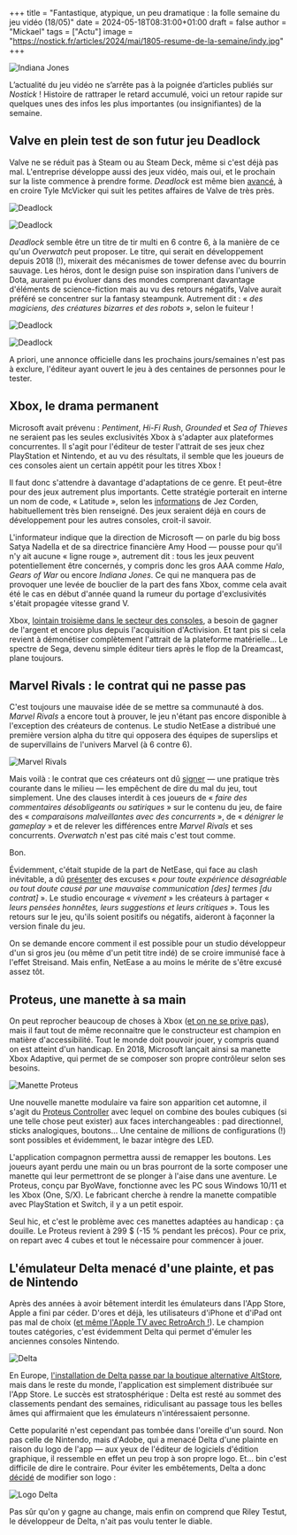 +++
title = "Fantastique, atypique, un peu dramatique : la folle semaine du jeu vidéo (18/05)"
date = 2024-05-18T08:31:00+01:00
draft = false
author = "Mickael"
tags = ["Actu"]
image = "https://nostick.fr/articles/2024/mai/1805-resume-de-la-semaine/indy.jpg"
+++

![Indiana Jones](indy.jpg "À la recherche du week-end perdu.")

L’actualité du jeu vidéo ne s’arrête pas à la poignée d’articles publiés sur *Nostick* ! Histoire de rattraper le retard accumulé, voici un retour rapide sur quelques unes des infos les plus importantes (ou insignifiantes) de la semaine.

## Valve en plein test de son futur jeu Deadlock

Valve ne se réduit pas à Steam ou au Steam Deck, même si c'est déjà pas mal. L'entreprise développe aussi des jeux vidéo, mais oui, et le prochain sur la liste commence à prendre forme. *Deadlock* est même bien [avancé](https://x.com/gabefollower/status/1791311128422748285), à en croire Tyle McVicker qui suit les petites affaires de Valve de très près.

![Deadlock](Deadlock1.jpg "Captures d'écran partagées par Tyle McVicker.")

![Deadlock](Deadlock2.jpg "")


*Deadlock* semble être un titre de tir multi en 6 contre 6, à la manière de ce qu'un *Overwatch* peut proposer. Le titre, qui serait en développement depuis 2018 (!), mixerait des mécanismes de tower defense avec du bourrin sauvage. Les héros, dont le design puise son inspiration dans l'univers de Dota, auraient pu évoluer dans des mondes comprenant davantage d'éléments de science-fiction mais au vu des retours négatifs, Valve aurait préféré se concentrer sur la fantasy steampunk. Autrement dit : « *des magiciens, des créatures bizarres et des robots* », selon le fuiteur ! 

![Deadlock](Deadlock3.jpg "")

![Deadlock](Deadlock4.jpg "")

 A priori, une annonce officielle dans les prochains jours/semaines n'est pas à exclure, l'éditeur ayant ouvert le jeu à des centaines de personnes pour le tester.

## Xbox, le drama permanent

Microsoft avait prévenu : *Pentiment*, *Hi-Fi Rush*, *Grounded* et *Sea of Thieves* ne seraient pas les seules exclusivités Xbox à s'adapter aux plateformes concurrentes. Il s'agit pour l'éditeur de tester l'attrait de ses jeux chez PlayStation et Nintendo, et au vu des résultats, il semble que les joueurs de ces consoles aient un certain appétit pour les titres Xbox !

Il faut donc s'attendre à davantage d'adaptations de ce genre. Et peut-être pour des jeux autrement plus importants. Cette stratégie porterait en interne un nom de code, « Latitude », selon les [informations](https://www.windowscentral.com/microsoft/microsofts-quest-for-short-term-dollardollardollar-is-doing-long-term-damage-to-windows-surface-xbox-and-beyond) de Jez Corden, habituellement très bien renseigné. Des jeux seraient déjà en cours de développement pour les autres consoles, croit-il savoir.

L'informateur indique que la direction de Microsoft — on parle du big boss Satya Nadella et de sa directrice financière Amy Hood — pousse pour qu'il n'y ait aucune « ligne rouge », autrement dit : tous les jeux peuvent potentiellement être concernés, y compris donc les gros AAA comme *Halo*, *Gears of War* ou encore *Indiana Jones*. Ce qui ne manquera pas de provoquer une levée de bouclier de la part des fans Xbox, comme cela avait été le cas en début d'année quand la rumeur du portage d'exclusivités s'était propagée vitesse grand V.

Xbox, [lointain troisième dans le secteur des consoles](https://nostick.fr/articles/2024/mai/1505-bonjour-tristesse-chez-xbox/), a besoin de gagner de l'argent et encore plus depuis l'acquisition d'Activision. Et tant pis si cela revient à démonétiser complètement l'attrait de la plateforme matérielle… Le spectre de Sega, devenu simple éditeur tiers après le flop de la Dreamcast, plane toujours.

## Marvel Rivals : le contrat qui ne passe pas

C'est toujours une mauvaise idée de se mettre sa communauté à dos. *Marvel Rivals* a encore tout à prouver, le jeu n'étant pas encore disponible à l'exception des créateurs de contenus. Le studio NetEase a distribué une première version alpha du titre qui opposera des équipes de superslips et de supervillains de l'univers Marvel (à 6 contre 6).

![Marvel Rivals](marvel.jpg "")

Mais voilà : le contrat que ces créateurs ont dû [signer](https://twitter.com/A_Seagull/status/1789468582281400792) — une pratique très courante dans le milieu — les empêchent de dire du mal du jeu, tout simplement. Une des clauses interdit à ces joueurs de « *faire des commentaires désobligeants ou satiriques* » sur le contenu du jeu, de faire des « *comparaisons malveillantes avec des concurrents* », de « *dénigrer le gameplay* » et de relever les différences entre *Marvel Rivals* et ses concurrents. *Overwatch* n'est pas cité mais c'est tout comme.

Bon. 

Évidemment, c'était stupide de la part de NetEase, qui face au clash inévitable, a dû [présenter](https://twitter.com/MarvelRivals/status/1789895401723822410) des excuses « *pour toute expérience désagréable ou tout doute causé par une mauvaise communication [des] termes [du contrat]* ». Le studio encourage « *vivement* » les créateurs à partager « *leurs pensées honnêtes, leurs suggestions et leurs critiques* ». Tous les retours sur le jeu, qu'ils soient positifs ou négatifs, aideront à façonner la version finale du jeu.

On se demande encore comment il est possible pour un studio développeur d'un si gros jeu (ou même d'un petit titre indé) de se croire immunisé face à l'effet Streisand. Mais enfin, NetEase a au moins le mérite de s'être excusé assez tôt.

## Proteus, une manette à sa main

On peut reprocher beaucoup de choses à Xbox ([et on ne se prive pas](https://nostick.fr/articles/2024/mai/1505-bonjour-tristesse-chez-xbox/)), mais il faut tout de même reconnaitre que le constructeur est champion en matière d'accessibilité. Tout le monde doit pouvoir jouer, y compris quand on est atteint d'un handicap. En 2018, Microsoft lançait ainsi sa manette Xbox Adaptive, qui permet de se composer son propre contrôleur selon ses besoins. 

![Manette Proteus](Proteus.jpg "Proteus est une manette modulaire adaptée à toutes les situations.")

Une nouvelle manette modulaire va faire son apparition cet automne, il s'agit du [Proteus Controller](https://www.byowave.com/product/proteus-controller-kit-vip) avec lequel on combine des boules cubiques (si une telle chose peut exister) aux faces interchangeables : pad directionnel, sticks analogiques, boutons… Une centaine de millions de configurations (!) sont possibles et évidemment, le bazar intègre des LED.

L'application compagnon permettra aussi de remapper les boutons. Les joueurs ayant perdu une main ou un bras pourront de la sorte composer une manette qui leur permettront de se plonger à l'aise dans une aventure. Le Proteus, conçu par ByoWave, fonctionne avec les PC sous Windows 10/11 et les Xbox (One, S/X). Le fabricant cherche à rendre la manette compatible avec PlayStation et Switch, il y a un petit espoir.

Seul hic, et c'est le problème avec ces manettes adaptées au handicap : ça douille. Le Proteus revient à 299 $ (-15 % pendant les précos). Pour ce prix, on repart avec 4 cubes et tout le nécessaire pour commencer à jouer.

## L'émulateur Delta menacé d'une plainte, et pas de Nintendo

Après des années à avoir bêtement interdit les émulateurs dans l'App Store, Apple a fini par céder. D'ores et déjà, les utilisateurs d'iPhone et d'iPad ont pas mal de choix ([et même l'Apple TV avec RetroArch !](https://nostick.fr/articles/2024/mai/1705-apple-tv-retroarch/)). Le champion toutes catégories, c'est évidemment Delta qui permet d'émuler les anciennes consoles Nintendo.

![Delta](Delta4.jpg "")

En Europe, [l'installation de Delta passe par la boutique alternative AltStore](https://nostick.fr/articles/2024/avril/1904-comment-installer-et-utiliser-delta/), mais dans le reste du monde, l'application est simplement distribuée sur l'App Store. Le succès est stratosphérique : Delta est resté au sommet des classements pendant des semaines, ridiculisant au passage tous les belles âmes qui affirmaient que les émulateurs n'intéressaient personne.

Cette popularité n'est cependant pas tombée dans l'oreille d'un sourd. Non pas celle de Nintendo, mais d'Adobe, qui a menacé Delta d'une plainte en raison du logo de l'app — aux yeux de l'éditeur de logiciels d'édition graphique, il ressemble en effet un peu trop à son propre logo. Et… bin c'est difficile de dire le contraire. Pour éviter les embêtements, Delta a donc [décidé](https://fosstodon.org/@altstore/112457898141250024) de modifier son logo :

![Logo Delta](Delta.jpg "À gauche, le logo d'Adobe. Au centre, l'ancien logo Delta. À droite, le nouveau.")

Pas sûr qu'on y gagne au change, mais enfin on comprend que Riley Testut, le développeur de Delta, n'ait pas voulu tenter le diable.